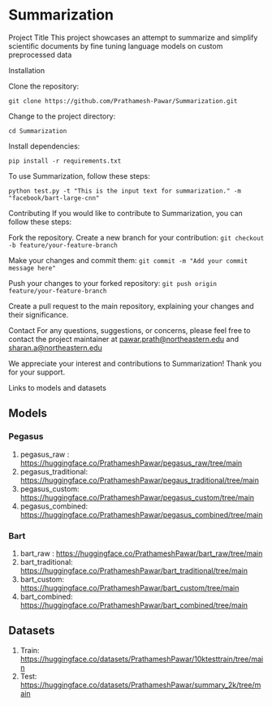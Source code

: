 # Summarization

Project Title
This project showcases an attempt to summarize and simplify scientific documents by fine tuning language models on custom preprocessed data

Installation


Clone the repository: 

`git clone https://github.com/Prathamesh-Pawar/Summarization.git`

Change to the project directory: 

`cd Summarization`

Install dependencies: 

`pip install -r requirements.txt`


To use Summarization, follow these steps:

`python test.py -t "This is the input text for summarization." -m "facebook/bart-large-cnn"`



Contributing
If you would like to contribute to Summarization, you can follow these steps:


Fork the repository.
Create a new branch for your contribution: 
`git checkout -b feature/your-feature-branch`

Make your changes and commit them: 
`git commit -m "Add your commit message here"`

Push your changes to your forked repository: 
`git push origin feature/your-feature-branch`

Create a pull request to the main repository, explaining your changes and their significance.

Contact
For any questions, suggestions, or concerns, please feel free to contact the project maintainer at pawar.prath@northeastern.edu and sharan.a@northeastern.edu

We appreciate your interest and contributions to Summarization! Thank you for your support.


Links to models and datasets

## Models

### Pegasus 

1. pegasus_raw :        https://huggingface.co/PrathameshPawar/pegasus_raw/tree/main
2. pegasus_traditional: https://huggingface.co/PrathameshPawar/pegaus_traditional/tree/main
3. pegasus_custom:      https://huggingface.co/PrathameshPawar/pegasus_custom/tree/main
4. pegasus_combined:    https://huggingface.co/PrathameshPawar/pegasus_combined/tree/main

### Bart

1. bart_raw :        https://huggingface.co/PrathameshPawar/bart_raw/tree/main
2. bart_traditional: https://huggingface.co/PrathameshPawar/bart_traditional/tree/main
3. bart_custom:      https://huggingface.co/PrathameshPawar/bart_custom/tree/main
4. bart_combined:    https://huggingface.co/PrathameshPawar/bart_combined/tree/main


## Datasets

1. Train: https://huggingface.co/datasets/PrathameshPawar/10ktesttrain/tree/main
2. Test:  https://huggingface.co/datasets/PrathameshPawar/summary_2k/tree/main


